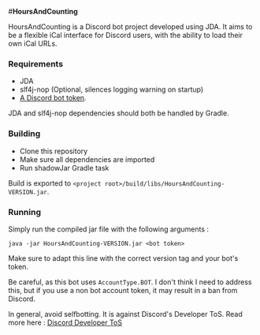 #**HoursAndCounting**

HoursAndCounting is a Discord bot project developed using JDA. It aims to be a flexible iCal interface for Discord users, with the ability to load their own iCal URLs.

### Requirements

- JDA
- slf4j-nop (Optional, silences logging warning on startup)
- [A Discord bot token](https://discord.com/developers/applications).

JDA and slf4j-nop dependencies should both be handled by Gradle.

### Building

- Clone this repository
- Make sure all dependencies are imported
- Run shadowJar Gradle task

Build is exported to `<project root>/build/libs/HoursAndCounting-VERSION.jar`.

### Running

Simply run the compiled jar file with the following arguments :

`java -jar HoursAndCounting-VERSION.jar <bot token>`

Make sure to adapt this line with the correct version tag and your bot's token.

Be careful, as this bot uses `AccountType.BOT`. I don't think I need to address this, but if you use a non bot account token, it may result in a ban from Discord.

In general, avoid selfbotting. It is against Discord's Developer ToS. Read more here : [Discord Developer ToS](https://discord.com/developers/docs/legal)
